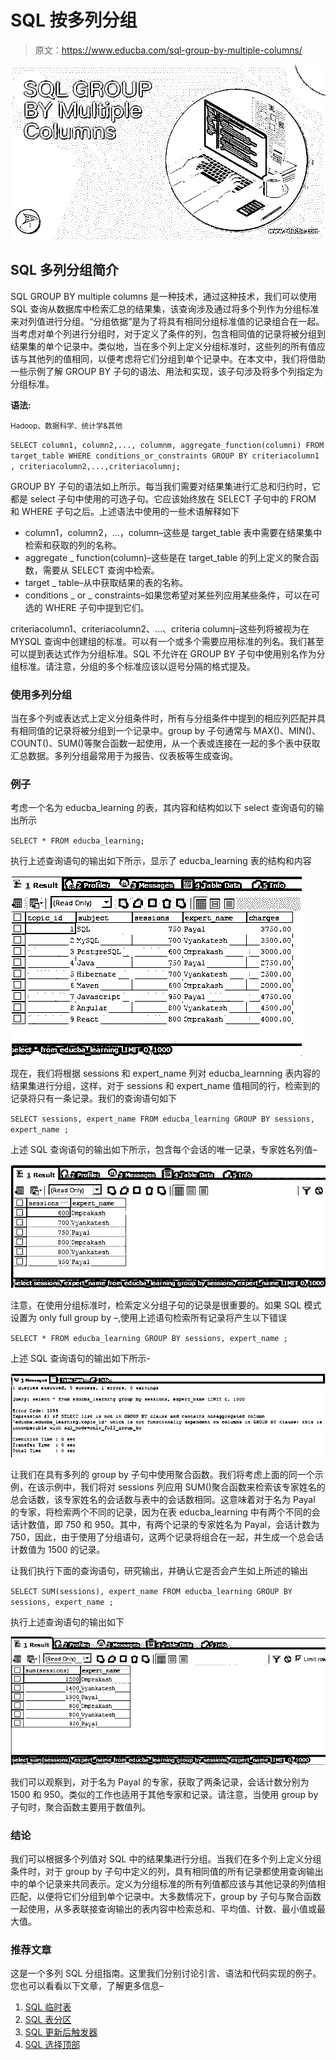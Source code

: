 # SQL 按多列分组

> 原文：<https://www.educba.com/sql-group-by-multiple-columns/>

![SQL GROUP BY Multiple Columns](img/7270691c85e94e075f5af5d0a0ff5cbf.png)



## SQL 多列分组简介

SQL GROUP BY multiple columns 是一种技术，通过这种技术，我们可以使用 SQL 查询从数据库中检索汇总的结果集，该查询涉及通过将多个列作为分组标准来对列值进行分组。“分组依据”是为了将具有相同分组标准值的记录组合在一起。当考虑对单个列进行分组时，对于定义了条件的列，包含相同值的记录将被分组到结果集的单个记录中。类似地，当在多个列上定义分组标准时，这些列的所有值应该与其他列的值相同，以便考虑将它们分组到单个记录中。在本文中，我们将借助一些示例了解 GROUP BY 子句的语法、用法和实现，该子句涉及将多个列指定为分组标准。

**语法:**

<small>Hadoop、数据科学、统计学&其他</small>

`SELECT
column1, column2,..., columnm, aggregate_function(columni)
FROM
target_table
WHERE
conditions_or_constraints
GROUP BY criteriacolumn1 , criteriacolumn2,...,criteriacolumnj;`

GROUP BY 子句的语法如上所示。每当我们需要对结果集进行汇总和归约时，它都是 select 子句中使用的可选子句。它应该始终放在 SELECT 子句中的 FROM 和 WHERE 子句之后。上述语法中使用的一些术语解释如下

*   column1，column2，…，column–这些是 target_table 表中需要在结果集中检索和获取的列的名称。
*   aggregate _ function(column)–这些是在 target_table 的列上定义的聚合函数，需要从 SELECT 查询中检索。
*   target _ table–从中获取结果的表的名称。
*   conditions _ or _ constraints–如果您希望对某些列应用某些条件，可以在可选的 WHERE 子句中提到它们。

criteriacolumn1、criteriacolumn2、…、criteria columnj–这些列将被视为在 MYSQL 查询中创建组的标准。可以有一个或多个需要应用标准的列名。我们甚至可以提到表达式作为分组标准。SQL 不允许在 GROUP BY 子句中使用别名作为分组标准。请注意，分组的多个标准应该以逗号分隔的格式提及。

### 使用多列分组

当在多个列或表达式上定义分组条件时，所有与分组条件中提到的相应列匹配并具有相同值的记录将被分组到一个记录中。group by 子句通常与 MAX()、MIN()、COUNT()、SUM()等聚合函数一起使用，从一个表或连接在一起的多个表中获取汇总数据。多列分组最常用于为报告、仪表板等生成查询。

### 例子

考虑一个名为 educba_learning 的表，其内容和结构如以下 select 查询语句的输出所示

`SELECT * FROM educba_learning;`

执行上述查询语句的输出如下所示，显示了 educba_learning 表的结构和内容

![SQL group by multiple columns 1](img/9feb6a241c9bf60c89d48014d6066ee6.png)



现在，我们将根据 sessions 和 expert_name 列对 educba_learnning 表内容的结果集进行分组，这样，对于 sessions 和 expert_name 值相同的行，检索到的记录将只有一条记录。我们的查询语句如下

`SELECT
sessions,
expert_name
FROM
educba_learning
GROUP BY sessions,
expert_name ;`

上述 SQL 查询语句的输出如下所示，包含每个会话的唯一记录，专家姓名列值–

![SQL group by multiple columns 2](img/8f8c5c4e8f9cc0fd2b85afe414fd03b8.png)



注意，在使用分组标准时，检索定义分组子句的记录是很重要的。如果 SQL 模式设置为 only full group by –,使用上述语句检索所有记录将产生以下错误

`SELECT
*
FROM
educba_learning
GROUP BY sessions,
expert_name ;`

上述 SQL 查询语句的输出如下所示-

![SQL group by multiple columns 3](img/de52233be548818aa16712982aad24dd.png)



让我们在具有多列的 group by 子句中使用聚合函数。我们将考虑上面的同一个示例，在该示例中，我们将对 sessions 列应用 SUM()聚合函数来检索该专家姓名的总会话数，该专家姓名的会话数与表中的会话数相同。这意味着对于名为 Payal 的专家，将检索两个不同的记录，因为在表 educba_learning 中有两个不同的会话计数值，即 750 和 950。其中，有两个记录的专家姓名为 Payal，会话计数为 750，因此，由于使用了分组语句，这两个记录将组合在一起，并生成一个总会话计数值为 1500 的记录。

让我们执行下面的查询语句，研究输出，并确认它是否会产生如上所述的输出

`SELECT
SUM(sessions),
expert_name
FROM
educba_learning
GROUP BY sessions,
expert_name ;`

执行上述查询语句的输出如下

![SQL group by multiple columns](img/6bcd29305fdb08db2175fcb70c7bb962.png)



我们可以观察到，对于名为 Payal 的专家，获取了两条记录，会话计数分别为 1500 和 950。类似的工作也适用于其他专家和记录。请注意，当使用 group by 子句时，聚合函数主要用于数值列。

### 结论

我们可以根据多个列值对 SQL 中的结果集进行分组。当我们在多个列上定义分组条件时，对于 group by 子句中定义的列，具有相同值的所有记录都使用查询输出中的单个记录来共同表示。定义为分组标准的所有列值都应该与其他记录的列值相匹配，以便将它们分组到单个记录中。大多数情况下，group by 子句与聚合函数一起使用，从多表联接查询输出的表内容中检索总和、平均值、计数、最小值或最大值。

### 推荐文章

这是一个多列 SQL 分组指南。这里我们分别讨论引言、语法和代码实现的例子。您也可以看看以下文章，了解更多信息–

1.  [SQL 临时表](https://www.educba.com/sql-temporary-table/)
2.  [SQL 表分区](https://www.educba.com/sql-table-partitioning/)
3.  [SQL 更新后触发器](https://www.educba.com/sql-after-update-trigger/)
4.  [SQL 选择顶部](https://www.educba.com/sql-select-top/)





